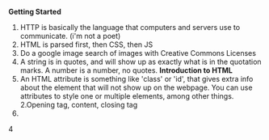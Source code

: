**Getting Started**
1. HTTP is basically the language that computers and servers use to communicate. (i'm not a poet)
2. HTML is parsed first, then CSS, then JS
3. Do a google image search of images with Creative Commons Licenses
4. A string is in quotes, and will show up as exactly what is in the quotation marks. A number is a number, no quotes.
**Introduction to HTML**
1. An HTML attribute is something like 'class' or 'id', that gives extra info about the element that will not show up on the webpage. You can use attributes to style one or multiple elements, among other things.
2.Opening tag, content, closing tag
3.
4
